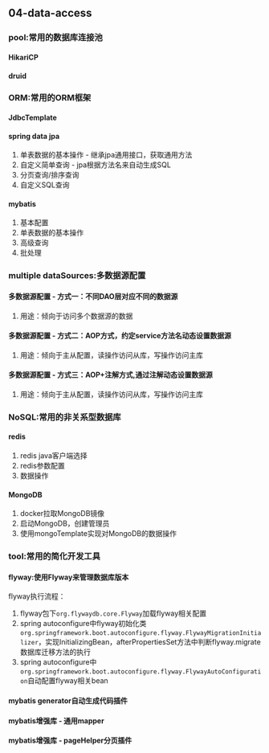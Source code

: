 ## 04-data-access
### pool:常用的数据库连接池
#### HikariCP
#### druid

### ORM:常用的ORM框架
#### JdbcTemplate
#### spring data jpa
1. 单表数据的基本操作 - 继承jpa通用接口，获取通用方法
1. 自定义简单查询 - jpa根据方法名来自动生成SQL
1. 分页查询/排序查询
1. 自定义SQL查询
#### mybatis
1. 基本配置
1. 单表数据的基本操作
1. 高级查询
1. 批处理

### multiple dataSources:多数据源配置
#### 多数据源配置 - 方式一：不同DAO层对应不同的数据源
1. 用途：倾向于访问多个数据源的数据
#### 多数据源配置 - 方式二：AOP方式，约定service方法名动态设置数据源
1. 用途：倾向于主从配置，读操作访问从库，写操作访问主库
#### 多数据源配置 - 方式三：AOP+注解方式,通过注解动态设置数据源
1. 用途：倾向于主从配置，读操作访问从库，写操作访问主库

### NoSQL:常用的非关系型数据库
#### redis
1. redis java客户端选择
1. redis参数配置
1. 数据操作
#### MongoDB
1. docker拉取MongoDB镜像
1. 启动MongoDB，创建管理员
1. 使用mongoTemplate实现对MongoDB的数据操作

### tool:常用的简化开发工具
#### flyway:使用Flyway来管理数据库版本
flyway执行流程：
1. flyway包下`org.flywaydb.core.Flyway`加载flyway相关配置
1. spring autoconfigure中flyway初始化类`org.springframework.boot.autoconfigure.flyway.FlywayMigrationInitializer`，实现InitializingBean，afterPropertiesSet方法中判断flyway.migrate数据库迁移方法的执行
1. spring autoconfigure中`org.springframework.boot.autoconfigure.flyway.FlywayAutoConfiguration`自动配置flyway相关bean
#### mybatis generator自动生成代码插件
#### mybatis增强库 - 通用mapper
#### mybatis增强库 - pageHelper分页插件
